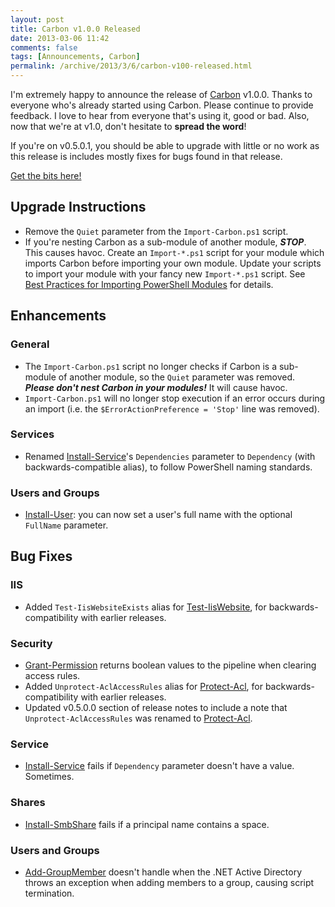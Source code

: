 ```yaml
---
layout: post
title: Carbon v1.0.0 Released
date: 2013-03-06 11:42
comments: false
tags: [Announcements, Carbon]
permalink: /archive/2013/3/6/carbon-v100-released.html
---
```


I'm extremely happy to announce the release of [Carbon](http://get-carbon.org) v1.0.0.  Thanks to everyone who's already started using Carbon.  Please continue to provide feedback.  I love to hear from everyone that's using it, good or bad.  Also, now that we're at v1.0, don't hesitate to **spread the word**! 

If you're on v0.5.0.1, you should be able to upgrade with little or no work as this release is includes mostly fixes for bugs found in that release. 

[Get the bits here!](https://bitbucket.org/splatteredbits/carbon/downloads) 

## Upgrade Instructions

 * Remove the `Quiet` parameter from the `Import-Carbon.ps1` script.
 * If you're nesting Carbon as a sub-module of another module, ***STOP***.  This causes havoc.  Create an `Import-*.ps1` script for your module which imports Carbon before importing your own module.  Update your scripts to import your module with your fancy new `Import-*.ps1` script.  See [Best Practices for Importing PowerShell Modules](http://pshdo.com/archive/2012/6/4/best-practices-for-importing-powershell-modules.html) for details.

## Enhancements

### General

 * The `Import-Carbon.ps1` script no longer checks if Carbon is a sub-module of another module, so the `Quiet` parameter was removed.  ***Please don't nest Carbon in your modules!***  It will cause havoc.
 * `Import-Carbon.ps1` will no longer stop execution if an error occurs during an import (i.e. the `$ErrorActionPreference = 'Stop'` line was removed).  

### Services

 * Renamed [Install-Service](http://get-carbon.org/help/Install-Service.html)'s `Dependencies` parameter to `Dependency` (with backwards-compatible alias), to follow PowerShell naming standards.
 
### Users and Groups

 * [Install-User](http://get-carbon.org/help/Install-User.html): you can now set a user's full name with the optional `FullName` parameter.

## Bug Fixes

### IIS

 * Added `Test-IisWebsiteExists` alias for [Test-IisWebsite](http://get-carbon.org/help/Test-IisWebsite.html), for backwards-compatibility with earlier releases.

### Security

 * [Grant-Permission](http://get-carbon.org/help/Grant-Permission.html) returns boolean values to the pipeline when clearing access rules.
 * Added `Unprotect-AclAccessRules` alias for [Protect-Acl](http://get-carbon.org/help/Protect-Acl.html), for backwards-compatibility with earlier releases.
 * Updated v0.5.0.0 section of release notes to include a note that `Unprotect-AclAccessRules` was renamed to [Protect-Acl](http://get-carbon.org/help/Protect-Acl.html).
 
 
### Service

 * [Install-Service](http://get-carbon.org/help/Install-Service.html) fails if `Dependency` parameter doesn't have a value.  Sometimes.

### Shares

 * [Install-SmbShare](http://get-carbon.org/help/Install-SmbShare.html) fails if a principal name contains a space.

### Users and Groups

 * [Add-GroupMember](http://get-carbon.org/help/Add-GroupMember.html) doesn't handle when the .NET Active Directory throws an exception when adding members to a group, causing script termination.
